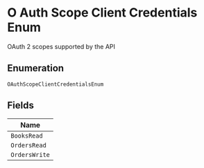 
# O Auth Scope Client Credentials Enum

OAuth 2 scopes supported by the API

## Enumeration

`OAuthScopeClientCredentialsEnum`

## Fields

| Name |
|  --- |
| `BooksRead` |
| `OrdersRead` |
| `OrdersWrite` |

